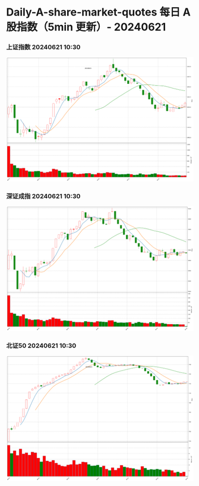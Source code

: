 
# Daily-A-share-market-quotes 每日 A 股指数（5min 更新）- 20240621

### 上证指数 20240621 10:30
![](./fig/2024/6/20240621-sh000001.png)

### 深证成指 20240621 10:30
![](./fig/2024/6/20240621-sz399001.png)

### 北证50 20240621 10:30
![](./fig/2024/6/20240621-bj899050.png)
